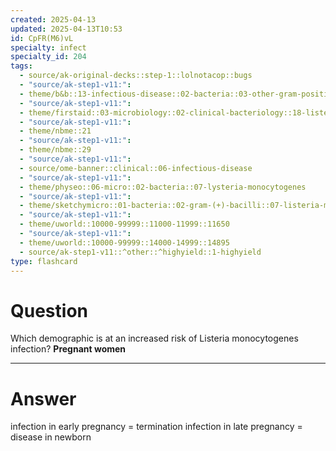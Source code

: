```yaml
---
created: 2025-04-13
updated: 2025-04-13T10:53
id: CpFR(M6)vL
specialty: infect
specialty_id: 204
tags:
  - source/ak-original-decks::step-1::lolnotacop::bugs
  - "source/ak-step1-v11:": 
  - theme/b&b::13-infectious-disease::02-bacteria::03-other-gram-positives
  - "source/ak-step1-v11:": 
  - theme/firstaid::03-microbiology::02-clinical-bacteriology::18-listeria-monocytogenes
  - "source/ak-step1-v11:": 
  - theme/nbme::21
  - "source/ak-step1-v11:": 
  - theme/nbme::29
  - "source/ak-step1-v11:": 
  - source/ome-banner::clinical::06-infectious-disease
  - "source/ak-step1-v11:": 
  - theme/physeo::06-micro::02-bacteria::07-lysteria-monocytogenes
  - "source/ak-step1-v11:": 
  - theme/sketchymicro::01-bacteria::02-gram-(+)-bacilli::07-listeria-monocytogenes
  - "source/ak-step1-v11:": 
  - theme/uworld::10000-99999::11000-11999::11650
  - "source/ak-step1-v11:": 
  - theme/uworld::10000-99999::14000-14999::14895
  - source/ak-step1-v11::^other::^highyield::1-highyield
type: flashcard
---
```


# Question
Which demographic is at an increased risk of Listeria monocytogenes infection?   **Pregnant women**

---

# Answer
infection in early pregnancy = termination infection in late pregnancy = disease in newborn